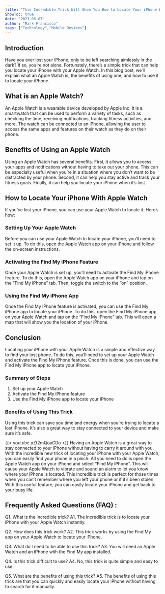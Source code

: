 ```yaml
---
title: "This Incredible Trick Will Show You How to Locate Your iPhone With Your Apple Watch Instantly!"
ShowToc: true 
date: "2023-06-07"
author: "Mark Francisco" 
tags: ["Technology","Mobile Devices"]
---
```

## Introduction

Have you ever lost your iPhone, only to be left searching aimlessly in the dark? If so, you’re not alone. Fortunately, there’s a simple trick that can help you locate your iPhone with your Apple Watch. In this blog post, we’ll explain what an Apple Watch is, the benefits of using one, and how to use it to locate your iPhone. 

## What is an Apple Watch?

An Apple Watch is a wearable device developed by Apple Inc. It is a smartwatch that can be used to perform a variety of tasks, such as checking the time, receiving notifications, tracking fitness activities, and more. The watch can be connected to an iPhone, allowing the user to access the same apps and features on their watch as they do on their phone. 

## Benefits of Using an Apple Watch

Using an Apple Watch has several benefits. First, it allows you to access your apps and notifications without having to take out your phone. This can be especially useful when you’re in a situation where you don’t want to be distracted by your phone. Second, it can help you stay active and track your fitness goals. Finally, it can help you locate your iPhone when it’s lost. 

## How to Locate Your iPhone With Apple Watch

If you’ve lost your iPhone, you can use your Apple Watch to locate it. Here’s how: 

### Setting Up Your Apple Watch

Before you can use your Apple Watch to locate your iPhone, you’ll need to set it up. To do this, open the Apple Watch app on your iPhone and follow the on-screen instructions. 

### Activating the Find My iPhone Feature

Once your Apple Watch is set up, you’ll need to activate the Find My iPhone feature. To do this, open the Apple Watch app on your iPhone and tap on the “Find My iPhone” tab. Then, toggle the switch to the “on” position. 

### Using the Find My iPhone App

Once the Find My iPhone feature is activated, you can use the Find My iPhone app to locate your iPhone. To do this, open the Find My iPhone app on your Apple Watch and tap on the “Find My iPhone” tab. This will open a map that will show you the location of your iPhone. 

## Conclusion

Locating your iPhone with your Apple Watch is a simple and effective way to find your lost phone. To do this, you’ll need to set up your Apple Watch and activate the Find My iPhone feature. Once this is done, you can use the Find My iPhone app to locate your iPhone. 

### Summary of Steps

1. Set up your Apple Watch 
2. Activate the Find My iPhone feature 
3. Use the Find My iPhone app to locate your iPhone 

### Benefits of Using This Trick

Using this trick can save you time and energy when you’re trying to locate a lost iPhone. It’s also a great way to stay connected to your device and make sure it’s safe.

{{< youtube pZt2mQoaGDo >}} 
Having an Apple Watch is a great way to stay connected to your iPhone without having to carry it around with you. With the incredible new trick of locating your iPhone with your Apple Watch, you can easily find your phone in a pinch. All you need to do is open the Apple Watch app on your iPhone and select “Find My iPhone”. This will cause your Apple Watch to vibrate and sound an alarm to let you know where your iPhone is located. This incredible trick is perfect for those times when you can’t remember where you left your phone or if it’s been stolen. With this useful feature, you can easily locate your iPhone and get back to your busy life.

## Frequently Asked Questions (FAQ) :
Q1. What is the incredible trick? 
A1. The incredible trick is to locate your iPhone with your Apple Watch instantly.

Q2. How does this trick work?
A2. This trick works by using the Find My app on your Apple Watch to locate your iPhone.

Q3. What do I need to be able to use this trick?
A3. You will need an Apple Watch and an iPhone with the Find My app installed.

Q4. Is this trick difficult to use?
A4. No, this trick is quite simple and easy to use.

Q5. What are the benefits of using this trick?
A5. The benefits of using this trick are that you can quickly and easily locate your iPhone without having to search for it manually.


